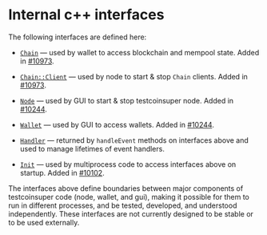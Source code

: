 # Internal c++ interfaces

The following interfaces are defined here:

* [`Chain`](chain.h) — used by wallet to access blockchain and mempool state. Added in [#10973](https://github.com/testcoinsuper/testcoinsuper/pull/10973).

* [`Chain::Client`](chain.h) — used by node to start & stop `Chain` clients. Added in [#10973](https://github.com/testcoinsuper/testcoinsuper/pull/10973).

* [`Node`](node.h) — used by GUI to start & stop testcoinsuper node. Added in [#10244](https://github.com/testcoinsuper/testcoinsuper/pull/10244).

* [`Wallet`](wallet.h) — used by GUI to access wallets. Added in [#10244](https://github.com/testcoinsuper/testcoinsuper/pull/10244).

* [`Handler`](handler.h) — returned by `handleEvent` methods on interfaces above and used to manage lifetimes of event handlers.

* [`Init`](init.h) — used by multiprocess code to access interfaces above on startup. Added in [#10102](https://github.com/testcoinsuper/testcoinsuper/pull/10102).

The interfaces above define boundaries between major components of testcoinsuper code (node, wallet, and gui), making it possible for them to run in different processes, and be tested, developed, and understood independently. These interfaces are not currently designed to be stable or to be used externally.
